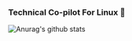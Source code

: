 ### Technical Co-pilot For Linux :rocket:
![Anurag's github stats](https://github-readme-stats.vercel.app/api?username=UbuntuEvangelist&show_icons=true&theme=radical)

<!--
- 🔭 I’m currently working at schooloffreelancing.com
- 👯 I’m looking to collaborate on your project
- 🤔 I’m looking for help from others too
- 💬 LinkedIn linkedin.com/in/linuxgun/
- 📫 Reach me using Telegram @LinuxGun
-->
